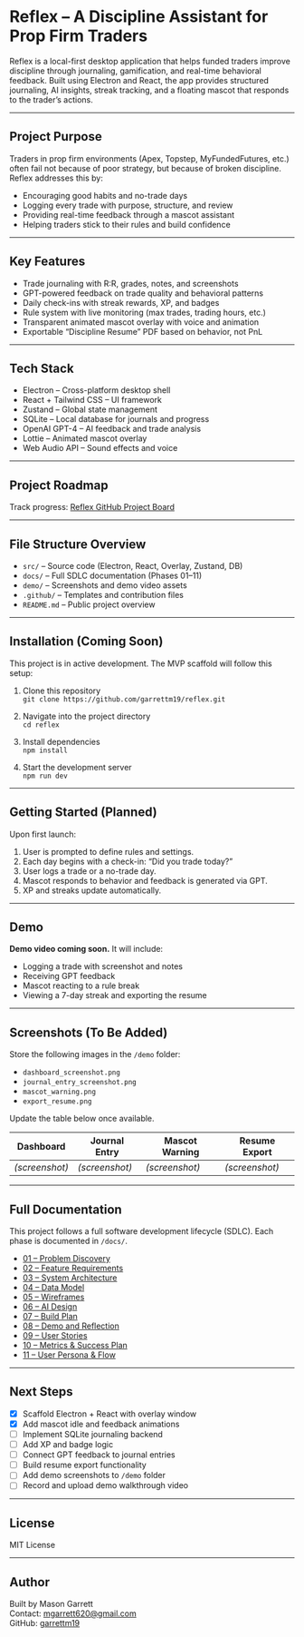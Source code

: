# Reflex – A Discipline Assistant for Prop Firm Traders

Reflex is a local-first desktop application that helps funded traders improve discipline through journaling, gamification, and real-time behavioral feedback. Built using Electron and React, the app provides structured journaling, AI insights, streak tracking, and a floating mascot that responds to the trader’s actions.

---

## Project Purpose

Traders in prop firm environments (Apex, Topstep, MyFundedFutures, etc.) often fail not because of poor strategy, but because of broken discipline. Reflex addresses this by:

- Encouraging good habits and no-trade days
- Logging every trade with purpose, structure, and review
- Providing real-time feedback through a mascot assistant
- Helping traders stick to their rules and build confidence

---

## Key Features

- Trade journaling with R:R, grades, notes, and screenshots
- GPT-powered feedback on trade quality and behavioral patterns
- Daily check-ins with streak rewards, XP, and badges
- Rule system with live monitoring (max trades, trading hours, etc.)
- Transparent animated mascot overlay with voice and animation
- Exportable “Discipline Resume” PDF based on behavior, not PnL

---

## Tech Stack

- Electron – Cross-platform desktop shell
- React + Tailwind CSS – UI framework
- Zustand – Global state management
- SQLite – Local database for journals and progress
- OpenAI GPT-4 – AI feedback and trade analysis
- Lottie – Animated mascot overlay
- Web Audio API – Sound effects and voice

---

## Project Roadmap

Track progress: [Reflex GitHub Project Board](https://github.com/garrettm19/reflex/projects)

---

## File Structure Overview

- `src/` – Source code (Electron, React, Overlay, Zustand, DB)
- `docs/` – Full SDLC documentation (Phases 01–11)
- `demo/` – Screenshots and demo video assets
- `.github/` – Templates and contribution files
- `README.md` – Public project overview

---

## Installation (Coming Soon)

This project is in active development. The MVP scaffold will follow this setup:

1. Clone this repository  
   `git clone https://github.com/garrettm19/reflex.git`

2. Navigate into the project directory  
   `cd reflex`

3. Install dependencies  
   `npm install`

4. Start the development server  
   `npm run dev`

---

## Getting Started (Planned)

Upon first launch:
1. User is prompted to define rules and settings.
2. Each day begins with a check-in: “Did you trade today?”
3. User logs a trade or a no-trade day.
4. Mascot responds to behavior and feedback is generated via GPT.
5. XP and streaks update automatically.

---

## Demo

**Demo video coming soon.** It will include:

- Logging a trade with screenshot and notes
- Receiving GPT feedback
- Mascot reacting to a rule break
- Viewing a 7-day streak and exporting the resume

---

## Screenshots (To Be Added)

Store the following images in the `/demo` folder:

- `dashboard_screenshot.png`
- `journal_entry_screenshot.png`
- `mascot_warning.png`
- `export_resume.png`

Update the table below once available.

| Dashboard | Journal Entry | Mascot Warning | Resume Export |
|-----------|----------------|----------------|----------------|
| *(screenshot)* | *(screenshot)* | *(screenshot)* | *(screenshot)* |

---

## Full Documentation

This project follows a full software development lifecycle (SDLC). Each phase is documented in `/docs/`.

- [01 – Problem Discovery](docs/01_discovery_and_problem.md)
- [02 – Feature Requirements](docs/02_feature_requirements.md)
- [03 – System Architecture](docs/03_system_architecture.md)
- [04 – Data Model](docs/04_data_model.md)
- [05 – Wireframes](docs/05_ui_wireframes.md)
- [06 – AI Design](docs/06_ai_design.md)
- [07 – Build Plan](docs/07_build_plan.md)
- [08 – Demo and Reflection](docs/08_demo_and_reflection.md)
- [09 – User Stories](docs/09_user_stories.md)
- [10 – Metrics & Success Plan](docs/10_metrics_and_success.md)
- [11 – User Persona & Flow](docs/11_user_persona_and_flow.md)

---

## Next Steps

- [x] Scaffold Electron + React with overlay window
- [x] Add mascot idle and feedback animations
- [ ] Implement SQLite journaling backend
- [ ] Add XP and badge logic
- [ ] Connect GPT feedback to journal entries
- [ ] Build resume export functionality
- [ ] Add demo screenshots to `/demo` folder
- [ ] Record and upload demo walkthrough video

---

## License

MIT License

---

## Author

Built by Mason Garrett  
Contact: mgarrett620@gmail.com  
GitHub: [garrettm19](https://github.com/garrettm19)
